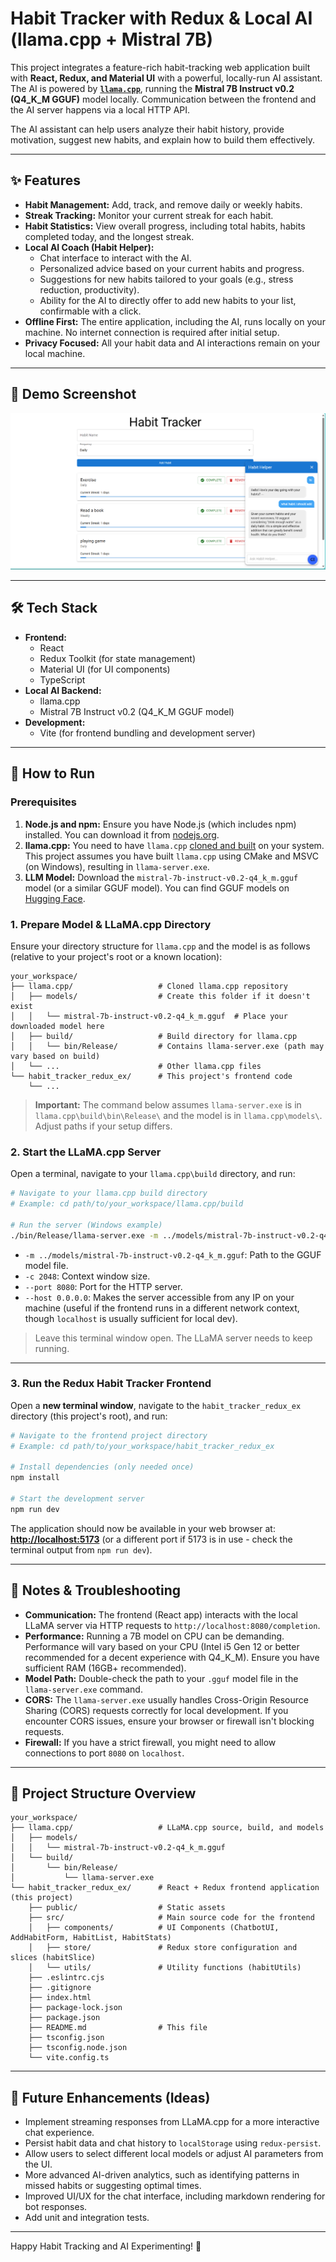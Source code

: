 
# Habit Tracker with Redux & Local AI (llama.cpp + Mistral 7B)

This project integrates a feature-rich habit-tracking web application built with **React, Redux, and Material UI** with a powerful, locally-run AI assistant. The AI is powered by **[`llama.cpp`](https://github.com/ggerganov/llama.cpp)**, running the **Mistral 7B Instruct v0.2 (Q4_K_M GGUF)** model locally. Communication between the frontend and the AI server happens via a local HTTP API.

The AI assistant can help users analyze their habit history, provide motivation, suggest new habits, and explain how to build them effectively.

---

## ✨ Features

*   **Habit Management:** Add, track, and remove daily or weekly habits.
*   **Streak Tracking:** Monitor your current streak for each habit.
*   **Habit Statistics:** View overall progress, including total habits, habits completed today, and the longest streak.
*   **Local AI Coach (Habit Helper):**
    *   Chat interface to interact with the AI.
    *   Personalized advice based on your current habits and progress.
    *   Suggestions for new habits tailored to your goals (e.g., stress reduction, productivity).
    *   Ability for the AI to directly offer to add new habits to your list, confirmable with a click.
*   **Offline First:** The entire application, including the AI, runs locally on your machine. No internet connection is required after initial setup.
*   **Privacy Focused:** All your habit data and AI interactions remain on your local machine.

---
## 📸 Demo Screenshot

![Habit Tracker with AI Coach Demo](img/demo.png)

---
## 🛠️ Tech Stack

*   **Frontend:**
    *   React
    *   Redux Toolkit (for state management)
    *   Material UI (for UI components)
    *   TypeScript
*   **Local AI Backend:**
    *   llama.cpp
    *   Mistral 7B Instruct v0.2 (Q4_K_M GGUF model)
*   **Development:**
    *   Vite (for frontend bundling and development server)

---

## 🚀 How to Run

### Prerequisites

1.  **Node.js and npm:** Ensure you have Node.js (which includes npm) installed. You can download it from [nodejs.org](https://nodejs.org/).
2.  **llama.cpp:** You need to have `llama.cpp` [cloned and built](https://github.com/ggerganov/llama.cpp#build) on your system. This project assumes you have built `llama.cpp` using CMake and MSVC (on Windows), resulting in `llama-server.exe`.
3.  **LLM Model:** Download the `mistral-7b-instruct-v0.2-q4_k_m.gguf` model (or a similar GGUF model). You can find GGUF models on [Hugging Face](https://huggingface.co/TheBloke/Mistral-7B-Instruct-v0.2-GGUF).

### 1. Prepare Model & LLaMA.cpp Directory

Ensure your directory structure for `llama.cpp` and the model is as follows (relative to your project's root or a known location):

```
your_workspace/
├── llama.cpp/                   # Cloned llama.cpp repository
│   ├── models/                  # Create this folder if it doesn't exist
│   │   └── mistral-7b-instruct-v0.2-q4_k_m.gguf  # Place your downloaded model here
│   ├── build/                   # Build directory for llama.cpp
│   │   └── bin/Release/         # Contains llama-server.exe (path may vary based on build)
│   └── ...                      # Other llama.cpp files
└── habit_tracker_redux_ex/      # This project's frontend code
    └── ...
```

> **Important:** The command below assumes `llama-server.exe` is in `llama.cpp\build\bin\Release\` and the model is in `llama.cpp\models\`. Adjust paths if your setup differs.

### 2. Start the LLaMA.cpp Server

Open a terminal, navigate to your `llama.cpp\build` directory, and run:

```bash
# Navigate to your llama.cpp build directory
# Example: cd path/to/your_workspace/llama.cpp/build

# Run the server (Windows example)
./bin/Release/llama-server.exe -m ../models/mistral-7b-instruct-v0.2-q4_k_m.gguf -c 2048 --port 8080 --host 0.0.0.0
```

*   `-m ../models/mistral-7b-instruct-v0.2-q4_k_m.gguf`: Path to the GGUF model file.
*   `-c 2048`: Context window size.
*   `--port 8080`: Port for the HTTP server.
*   `--host 0.0.0.0`: Makes the server accessible from any IP on your machine (useful if the frontend runs in a different network context, though `localhost` is usually sufficient for local dev).

> Leave this terminal window open. The LLaMA server needs to keep running.

---

### 3. Run the Redux Habit Tracker Frontend

Open a **new terminal window**, navigate to the `habit_tracker_redux_ex` directory (this project's root), and run:

```bash
# Navigate to the frontend project directory
# Example: cd path/to/your_workspace/habit_tracker_redux_ex

# Install dependencies (only needed once)
npm install

# Start the development server
npm run dev
```

The application should now be available in your web browser at: **[http://localhost:5173](http://localhost:5173)** (or a different port if 5173 is in use - check the terminal output from `npm run dev`).

---

## 🧩 Notes & Troubleshooting

*   **Communication:** The frontend (React app) interacts with the local LLaMA server via HTTP requests to `http://localhost:8080/completion`.
*   **Performance:** Running a 7B model on CPU can be demanding. Performance will vary based on your CPU (Intel i5 Gen 12 or better recommended for a decent experience with Q4_K_M). Ensure you have sufficient RAM (16GB+ recommended).
*   **Model Path:** Double-check the path to your `.gguf` model file in the `llama-server.exe` command.
*   **CORS:** The `llama-server.exe` usually handles Cross-Origin Resource Sharing (CORS) requests correctly for local development. If you encounter CORS issues, ensure your browser or firewall isn't blocking requests.
*   **Firewall:** If you have a strict firewall, you might need to allow connections to port `8080` on `localhost`.

---

## 📁 Project Structure Overview

```
your_workspace/
├── llama.cpp/                   # LLaMA.cpp source, build, and models
│   ├── models/
│   │   └── mistral-7b-instruct-v0.2-q4_k_m.gguf
│   └── build/
│       └── bin/Release/
│           └── llama-server.exe
└── habit_tracker_redux_ex/      # React + Redux frontend application (this project)
    ├── public/                  # Static assets
    ├── src/                     # Main source code for the frontend
    │   ├── components/          # UI Components (ChatbotUI, AddHabitForm, HabitList, HabitStats)
    │   ├── store/               # Redux store configuration and slices (habitSlice)
    │   └── utils/               # Utility functions (habitUtils)
    ├── .eslintrc.cjs
    ├── .gitignore
    ├── index.html
    ├── package-lock.json
    ├── package.json
    ├── README.md                # This file
    ├── tsconfig.json
    ├── tsconfig.node.json
    └── vite.config.ts
```

---

## 🔮 Future Enhancements (Ideas)

*   Implement streaming responses from LLaMA.cpp for a more interactive chat experience.
*   Persist habit data and chat history to `localStorage` using `redux-persist`.
*   Allow users to select different local models or adjust AI parameters from the UI.
*   More advanced AI-driven analytics, such as identifying patterns in missed habits or suggesting optimal times.
*   Improved UI/UX for the chat interface, including markdown rendering for bot responses.
*   Add unit and integration tests.

---

Happy Habit Tracking and AI Experimenting! 🚀
```
